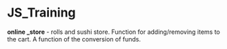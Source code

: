 # JS_Training

 
**online _store** - rolls and sushi store. Function for adding/removing items to the cart. A function of the conversion of funds.

